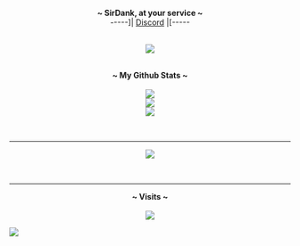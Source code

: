 <p align='center'>
  <b>~ SirDank, at your service ~</b><br>
  -----]| <a href="https://allmylinks.com/link/out?id=kdib4s-nu8b-1e19god">Discord</a> |[-----
</p>

<p align="center"><br>
  <a href="https://github.com/SirDank">
    <img src="https://lanyard-profile-readme.vercel.app/api/761467343427207169"/>
     </a>
</p>

<p align="center">
  <br>
	<b>~ My Github Stats ~</b><br><br>
    	<img src="https://github-readme-streak-stats.herokuapp.com/?user=SirDank&theme=midnight-purple&hide_border=true">
	<br>
	<img src="https://github-readme-stats.vercel.app/api?username=SirDank&include_all_commits=true&show_icons=true&hide_border=true&hide_title=true&count_private=true&theme=midnight-purple">
	<br>
	<img src="https://github-readme-stats.vercel.app/api/top-langs/?username=SirDank&layout=compact&count_private=true&langs_count=8&hide_border=true&theme=midnight-purple">
</p>
<p>&nbsp;</p>    

---  

<p align="center">
<img src="https://i.imgur.com/bXUYFpH.png">
</p>
<p>&nbsp;</p>    

---  

<p align="center">
  <b>~ Visits ~</b><br><br>
  <img src="https://profile-counter.glitch.me/SirDank/count.svg" />
</p>

![](https://hit.yhype.me/github/profile?user_id=52797753)
